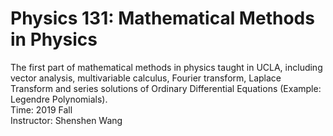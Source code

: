# Physics 131: Mathematical Methods in Physics
The first part of mathematical methods in physics taught in UCLA, including vector analysis, multivariable calculus, Fourier transform, Laplace Transform and series solutions of Ordinary Differential Equations (Example: Legendre Polynomials).\
Time: 2019 Fall\
Instructor: Shenshen Wang

